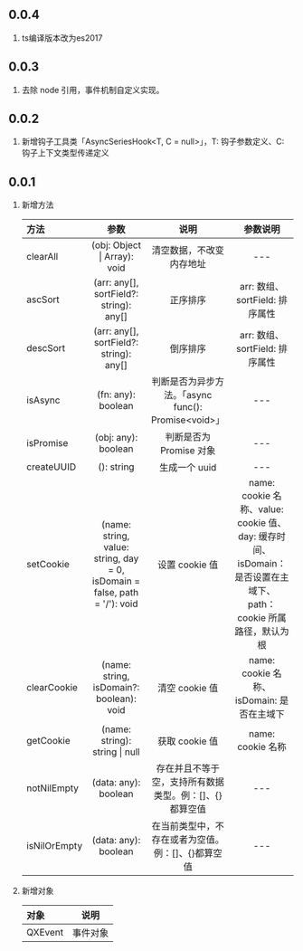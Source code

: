 ## 0.0.4

1. ts编译版本改为es2017
## 0.0.3

1. 去除 node 引用，事件机制自定义实现。

## 0.0.2

1. 新增钩子工具类「AsyncSeriesHook<T, C = null>」，T: 钩子参数定义、C: 钩子上下文类型传递定义

## 0.0.1

1. 新增方法

   | 方法         |                                    参数                                    |                          说明                          |                                                    参数说明                                                     |
   | :----------- | :------------------------------------------------------------------------: | :----------------------------------------------------: | :-------------------------------------------------------------------------------------------------------------: |
   | clearAll     |                        (obj: Object \| Array): void                        |                清空数据，不改变内存地址                |                                                       ---                                                       |
   | ascSort      |                  (arr: any[], sortField?: string): any[]                   |                        正序排序                        |                                         arr: 数组、sortField: 排序属性                                          |
   | descSort     |                  (arr: any[], sortField?: string): any[]                   |                        倒序排序                        |                                         arr: 数组、sortField: 排序属性                                          |
   | isAsync      |                             (fn: any): boolean                             | 判断是否为异步方法。「async func(): Promise\<void\>」  |                                                       ---                                                       |
   | isPromise    |                            (obj: any): boolean                             |                判断是否为 Promise 对象                 |                                                       ---                                                       |
   | createUUID   |                                 (): string                                 |                     生成一个 uuid                      |                                                       ---                                                       |
   | setCookie    | (name: string, value: string, day = 0, isDomain = false, path = '/'): void |                     设置 cookie 值                     | name: cookie 名称、value: cookie 值、day: 缓存时间、isDomain：是否设置在主域下、path：cookie 所属路径，默认为根 |
   | clearCookie  |                  (name: string, isDomain?: boolean): void                  |                     清空 cookie 值                     |                                    name: cookie 名称、isDomain: 是否在主域下                                    |
   | getCookie    |                       (name: string): string \| null                       |                     获取 cookie 值                     |                                                name: cookie 名称                                                |
   | notNilEmpty  |                            (data: any): boolean                            | 存在并且不等于空，支持所有数据类型。例：[]、{}都算空值 |                                                       ---                                                       |
   | isNilOrEmpty |                            (data: any): boolean                            |   在当前类型中，不存在或者为空值。例：[]、{}都算空值   |                                                       ---                                                       |

2. 新增对象

   | 对象    |   说明   |
   | :------ | :------: |
   | QXEvent | 事件对象 |
